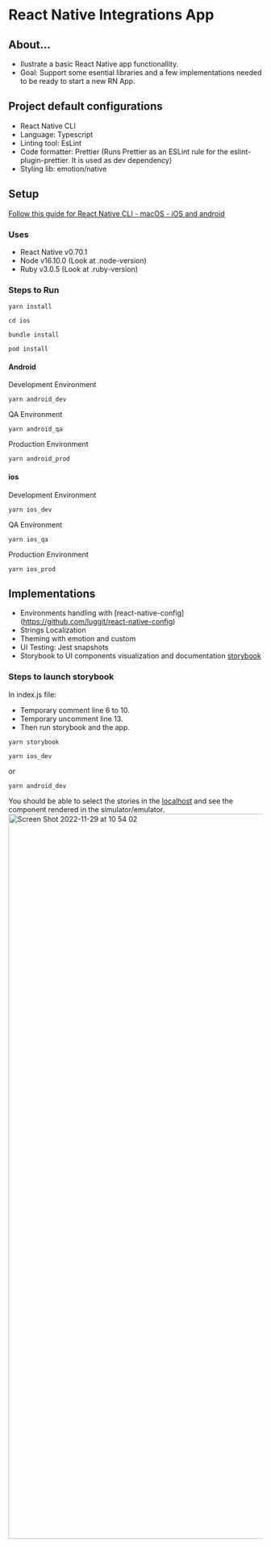 # React Native Integrations App

<h2>About...</h2>

- Ilustrate a basic React Native app functionallity.
- Goal: Support some esential libraries and a few implementations needed to be ready to start a new RN App.

<h2>Project default configurations</h2>

- React Native CLI
- Language: Typescript
- Linting tool: EsLint
- Code formatter: Prettier
  (Runs Prettier as an ESLint rule for the eslint-plugin-prettier. It is used as dev dependency)
- Styling lib: emotion/native

<h2>Setup</h2>

[Follow this guide for React Native CLI - macOS - iOS and android](https://reactnative.dev/docs/environment-setup)

<h3>Uses</h3>

- React Native v0.70.1
- Node v16.10.0 (Look at \.node-version)
- Ruby v3.0.5 (Look at \.ruby-version)

<h3>Steps to Run</h3>

```
yarn install
```

```
cd ios
```

```
bundle install
```

```
pod install
```

<h4>Android</h4>
Development Environment

```
yarn android_dev
```

QA Environment

```
yarn android_qa
```

Production Environment

```
yarn android_prod
```

<h4>ios</h4>
Development Environment

```
yarn ios_dev
```

QA Environment

```
yarn ios_qa
```

Production Environment

```
yarn ios_prod
```

<h2>Implementations</h2>

- Environments handling with [react-native-config] (https://github.com/luggit/react-native-config)
- Strings Localization
- Theming with emotion and custom
- UI Testing: Jest snapshots
- Storybook to UI components visualization and documentation [storybook](https://storybook.js.org/docs/react/get-started/introduction)

<h3>Steps to launch storybook</h3>

In index.js file:

- Temporary comment line 6 to 10.
- Temporary uncomment line 13.
- Then run storybook and the app.

```
yarn storybook
```

```
yarn ios_dev
```

or

```
yarn android_dev
```

You should be able to select the stories in the [localhost](http://localhost:7007/?path=/story/welcome--to-storybook) and see the component rendered in the simulator/emulator.
<img width="1438" alt="Screen Shot 2022-11-29 at 10 54 02" src="https://user-images.githubusercontent.com/6572064/204593623-0d751e46-b427-4a1b-912f-77b59bf2ff10.png">

